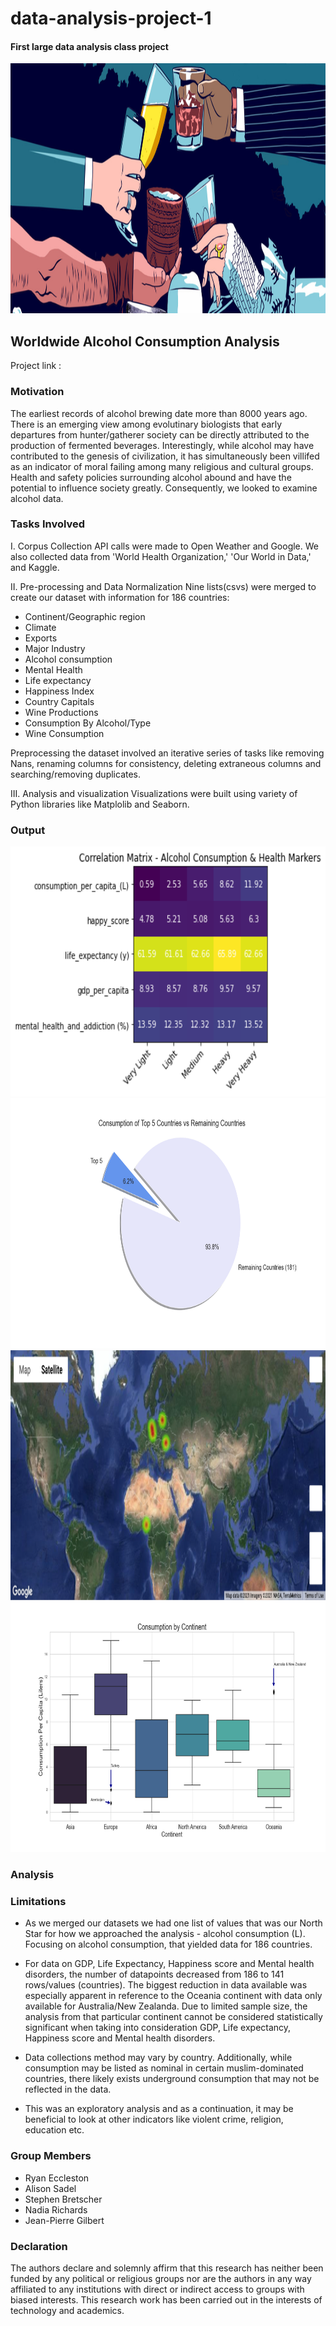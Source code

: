 # data-analysis-project-1
#### First large data analysis class project

<img src="Images/alcohol_image.png" width="1000" height="400">


## Worldwide Alcohol Consumption Analysis 
Project link : 

### Motivation

The earliest records of alcohol brewing date more than 8000 years ago. There is an emerging view among evolutinary biologists that early departures from hunter/gatherer society can be directly attributed to the production of fermented beverages. Interestingly, while alcohol may have contributed to the genesis of civilization, it has simultaneously been villifed as an indicator of moral failing among many religious and cultural groups. Health and safety policies surrounding alcohol abound and have the potential to influence society greatly. Consequently, we looked to examine alcohol data.   


### Tasks Involved
I. Corpus Collection
API calls were made to Open Weather and Google. We also collected data from 'World Health Organization,' 'Our World in Data,' and Kaggle. 

II. Pre-processing and Data Normalization
Nine lists(csvs) were merged to create our dataset with information for 186 countries:
	
* Continent/Geographic region
* Climate 
* Exports 
* Major Industry 
* Alcohol consumption 
* Mental Health 
* Life expectancy 
* Happiness Index 
* Country Capitals
* Wine Productions
* Consumption By Alcohol/Type
* Wine Consumption
    
Preprocessing the dataset involved an iterative series of tasks like removing Nans, renaming columns for consistency, deleting extraneous columns and searching/removing duplicates. 

III. Analysis and visualization
Visualizations were built using variety of Python libraries like Matplolib and Seaborn.

### Output
<img src="images/1_drinking_bin_correlation_matrix.png" width="700" height="400">
<img src="images/2_top_5_pie_chart.png" width="700" height="400">
<img src="images/3_part_one_heat_map.png" width="700" height="400">
<img src="images/4_continent_boxplot.png" width="700" height="400">

### Analysis 

### Limitations
* As we merged our datasets we had one list of values that was our North Star for how we approached the analysis - alcohol consumption (L). Focusing on alcohol consumption, that yielded data for 186 countries. 

* For data on GDP, Life Expectancy, Happiness score and Mental health disorders, the number of datapoints decreased from 186 to 141 rows/values (countries). The biggest reduction in data available was especially apparent in reference to the Oceania continent with data only available for Australia/New Zealanda. Due to limited sample size, the analysis from that particular continent cannot be considered statistically significant when taking into consideration GDP, Life expectancy, Happiness score and Mental health disorders.

* Data collections method may vary by country. Additionally, while consumption may be listed as nominal in certain muslim-dominated countries, there likely exists underground consumption that may not be reflected in the data.

* This was an exploratory analysis and as a continuation, it may be beneficial to look at other indicators like violent crime, religion, education etc. 


### Group Members
* Ryan Eccleston
* Alison Sadel
* Stephen Bretscher
* Nadia Richards
* Jean-Pierre Gilbert
    
### Declaration
The authors declare and solemnly affirm that this research has neither been funded by any political or religious groups nor are the authors in any way affiliated to any institutions with direct or indirect access to groups with biased interests. This research work has been carried out in the interests of technology and academics.

